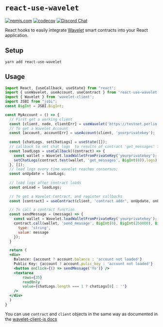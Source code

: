 # `react-use-wavelet`
[![npmjs.com](https://img.shields.io/npm/v/react-use-wavelet.svg)](https://www.npmjs.com/package/react-use-wavelet)
[![codecov](https://codecov.io/gh/perlin-network/react-use-wavelet/branch/master/graph/badge.svg)](https://codecov.io/gh/perlin-network/react-use-wavelet)
[![Discord Chat](https://img.shields.io/discord/458332417909063682.svg)](https://discord.gg/dMYfDPM)

React hooks to easily integrate [Wavelet](https://wavelet.perlin.net) smart contracts into your React application. 

## Setup

```shell
yarn add react-use-wavelet
```

## Usage

```jsx
import React, {useCallback, useState} from "react";
import { useWavelet, useAccount, useContract } from 'react-use-wavelet';
import { Wavelet } from 'wavelet-client';
import JSBI from "jsbi";
const BigInt = JSBI.BigInt;

const MyAccount = () => {
  // First get a working client
  const [client, node, clientErr] = useWavelet('https://testnet.perlin.net');
  // To get a Wavelet Account
  const [account, accountErr] = useAccount(client, 'yourprivatekey');
  
  const [chatLogs, setChatLogs] = useState([]);
  // callback to set chat logs  to results of contract 'get_messages' function
  const loadLogs = useCallback((contract) => {
    const wallet = Wavelet.loadWalletFromPrivateKey('yourprivatekey');
    setChatLogs(contract.test(wallet, 'get_messages', BigInt(0)).logs);
  }, []);
  // load logs every time wavelet reaches consensus;
  const onUpdate = loadLogs;
  
  // load logs after contract loads
  const onLoad = loadLogs;
  
  // To get a Wavelet Contract, and register callbacks
  const [contract] = useContract(client, 'contract addr', onUpdate, onLoad);

  // To call a contract function
  const sendMessage = (message) => {
    const wallet = Wavelet.loadWalletFromPrivateKey('yourprivatekey');
    contract.call(wallet, 'send_message', BigInt(0), BigInt(250000), BigInt(0),  {
      type: 'string',
      value: message
    });
  }

  return (
  <div>
    Balance: {account ? account.balance : 'account not loaded'}
    Public Key: {account ? account.pulic_key : 'account not loaded'}
    <button onClick={() => sendMessage('Yo')} />
    <textarea
        rows={35}
        readOnly
        value={chatLogs.length === 1 ? chatLogs[0] : ''}
    />
  </div>
  )
}
```

You can use `contract` and `client` objects in the same way as documented in the [wavelet-client-js docs](https://github.com/perlin-network/wavelet-client-js)
